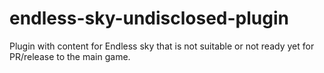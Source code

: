 # endless-sky-undisclosed-plugin
Plugin with content for Endless sky that is not suitable or not ready yet for PR/release to the main game.
